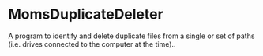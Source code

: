 # MomsDuplicateDeleter
A program to identify and delete duplicate files from a single or set of paths (i.e. drives connected to the computer at the time)..
